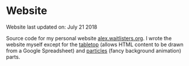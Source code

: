 # Website
Website last updated on: July 21 2018

Source code for my personal website <a href="http://alex.waitlisters.org">alex.waitlisters.org</a>. I wrote the website myself except for the <a href="https://github.com/jsoma/tabletop">tabletop</a> (allows HTML content to be drawn from a Google Spreadsheet) and <a href="https://github.com/VincentGarreau/particles.js/">particles</a> (fancy background animation) parts.
